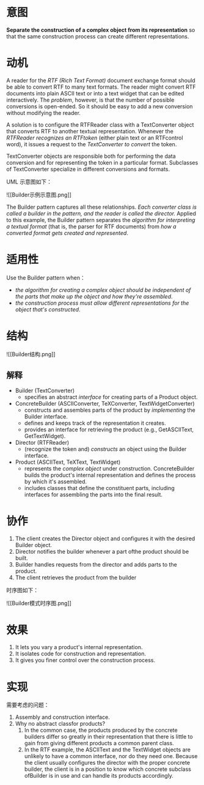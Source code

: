 # 意图
**Separate the construction of a complex object from its representation** so that the same construction process can create different representations.

# 动机
A reader for the *RTF (Rich Text Format)* document exchange format should be able to convert RTF to many text formats. The reader might convert RTF documents into plain ASCII text or into a text widget that can be edited interactively. 
The *problem*, however, is that the number of possible conversions is open-ended. So it should be easy to add a new conversion without modifying the reader. 

A solution is to configure the RTFReader class with a TextConverter object that converts RTF to another textual representation. Whenever the *RTFReader recognizes an RTFtoken* (either plain text or an RTFcontrol word), it issues a request to the *TextConverter to convert* the token. 

TextConverter objects are responsible both for performing the data conversion and for representing the token in a particular format. Subclasses of TextConverter specialize in different conversions and formats.

UML 示意图如下：

![[Builder示例示意图.png]]

The Builder pattern captures all these relationships. *Each converter class is called a builder in the pattern, and the reader is called the director.* Applied to this example, the Builder pattern separates the *algorithm for interpreting a textual format* (that is, the parser for RTF documents) from *how a converted format gets created and represented*.

# 适用性
Use the Builder pattern when：
- *the algorithm for creating a complex object should be independent of the parts that make up the object and how they're assembled*. 
- *the construction process must allow different representations for the object that's constructed*.

# 结构
![[Builder结构.png]]

## 解释
- Builder (TextConverter) 
	-  specifies an abstract *interface* for creating parts of a Product object. 
-  ConcreteBuilder (ASCIIConverter, TeXConverter, TextWidgetConverter) 
	-  constructs and assembles parts of the product by *implementing* the Builder interface. 
	-  defines and keeps track of the representation it creates. 
	-  provides an interface for retrieving the product (e.g., GetASCIIText, GetTextWidget). 
-  Director (RTFReader) 
	- (recognize the token and) *constructs* an object using the Builder interface. 
-  Product (ASCIIText, TeXText, TextWidget) 
	-  represents the *complex object* under construction. ConcreteBuilder builds the product's internal representation and defines the process by which it's assembled. 
	-  includes classes that define the constituent parts, including interfaces for assembling the parts into the final result.

# 协作
1. The client creates the Director object and configures it with the desired Builder object.
2. Director notifies the builder whenever a part ofthe product should be built. 
3. Builder handles requests from the director and adds parts to the product. 
4. The client retrieves the product from the builder

时序图如下：

![[Builder模式时序图.png]]


# 效果
1. It lets you vary a product's internal representation.
2. It isolates code for construction and representation.
3. It gives you finer control over the construction process.


# 实现
需要考虑的问题：
1. Assembly and construction interface. 
2. Why no abstract classfor products? 
	1. In the common case, the products produced by the concrete builders differ so greatly in their representation that there is little to gain from giving different products a common parent class. 
	2. In the RTF example, the ASCIIText and the TextWidget objects are unlikely to have a common interface, nor do they need one. Because the client usually configures the director with the proper concrete builder, the client is in a position to know which concrete subclass ofBuilder is in use and can handle its products accordingly.
